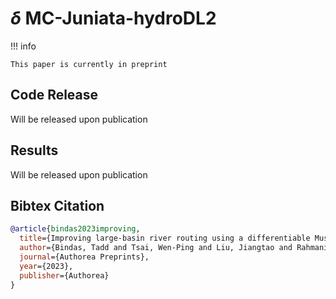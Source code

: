 # $\delta$ MC-Juniata-hydroDL2

!!! info

    This paper is currently in preprint

## Code Release

Will be released upon publication

## Results

Will be released upon publication

## Bibtex Citation


```bibtex
@article{bindas2023improving,
  title={Improving large-basin river routing using a differentiable Muskingum-Cunge model and physics-informed machine learning},
  author={Bindas, Tadd and Tsai, Wen-Ping and Liu, Jiangtao and Rahmani, Farshid and Feng, Dapeng and Bian, Yuchen and Lawson, Kathryn and Shen, Chaopeng},
  journal={Authorea Preprints},
  year={2023},
  publisher={Authorea}
}
```
